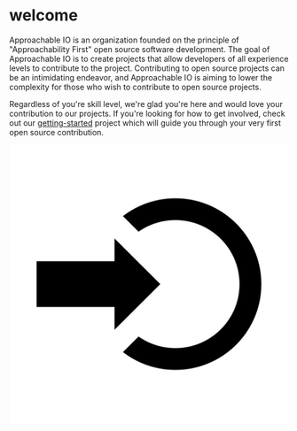 # welcome

Approachable IO is an organization founded on the principle of "Approachability First" open source software development. The goal of Approachable IO is to create projects that allow developers of all experience levels to contribute to the project. Contributing to open source projects can be an intimidating endeavor, and Approachable IO is aiming to lower the complexity for those who wish to contribute to open source projects.

Regardless of you're skill level, we're glad you're here and would love your contribution to our projects. If you're looking for how to get involved, check out our [getting-started](https://github.com/approachable-io/getting-started) project which will guide you through your very first open source contribution.

![Approachable Open Source Logo](/approachable-open-source-logo.png)